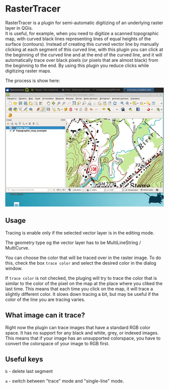 # RasterTracer

RasterTracer is a plugin for semi-automatic digitizing of an underlying raster
layer in QGis.  
It is useful, for example, when you need to digitize a scanned
topographic map, with curved black lines representing lines of equal heights of
the surface (contours). 
Instead of creating this curved vector line by manually clicking
at each segment of this curved line, with this plugin you
can click at the beginning of the curved line and at the end of the curved
line, and it will automatically trace over black pixels (or pixels that are
almost black) from the beginning to the end. 
By using this plugin you reduce
clicks while digitizing raster maps. 

The process is show here: 

<img src="screen.gif" width="640" />

## Usage

Tracing is enable only if the selected vector layer is in the editing mode.

The geometry type og the vector layer has to be MultiLineString / MultiCurve.

You can choose the color that will be traced over in the raster image. 
To do this, check the box `trace color` and select the desired color in
the dialog window.

If `trace color` is not checked, the pluging will try to trace the color that is 
similar to the color of the pixel on the map at the place where you cliked the
last time.
This means that each time you click on the map, it will trace a slightly
different color.
It slows down tracing a bit, but may be useful if the color of the line you are
tracing varies.

## What image can it trace?

Right now the plugin can trace images that have a standard RGB color space. 
It has no support for any black and white, grey, or indexed images. 
This means that if your image has an unsupported colorspace, 
you have to convert the colorspace of your image to RGB first.


## Useful keys


`b` - delete last segment

`a` - switch between "trace" mode and "single-line" mode.
